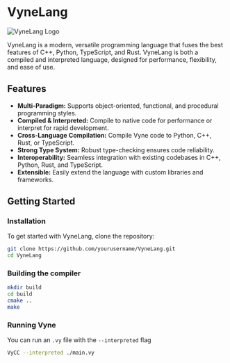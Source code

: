 # VyneLang

![VyneLang Logo](path_to_logo_image)  <!-- Add path to the logo if you have one -->

VyneLang is a modern, versatile programming language that fuses the best features of C++, Python, TypeScript, and Rust. VyneLang is both a compiled and interpreted language, designed for performance, flexibility, and ease of use.

## Features

- **Multi-Paradigm:** Supports object-oriented, functional, and procedural programming styles.
- **Compiled & Interpreted:** Compile to native code for performance or interpret for rapid development.
- **Cross-Language Compilation:** Compile Vyne code to Python, C++, Rust, or TypeScript.
- **Strong Type System:** Robust type-checking ensures code reliability.
- **Interoperability:** Seamless integration with existing codebases in C++, Python, Rust, and TypeScript.
- **Extensible:** Easily extend the language with custom libraries and frameworks.

## Getting Started

### Installation

To get started with VyneLang, clone the repository:

```bash
git clone https://github.com/yourusername/VyneLang.git
cd VyneLang
```
### Building the compiler

```bash
mkdir build
cd build
cmake ..
make
```

### Running Vyne
You can run an `.vy` file with the `--interpreted` flag
```bash
VyCC --interpreted ./main.vy
```
